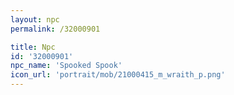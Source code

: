 ```yaml
---
layout: npc
permalink: /32000901

title: Npc
id: '32000901'
npc_name: 'Spooked Spook'
icon_url: 'portrait/mob/21000415_m_wraith_p.png'
---
```

